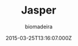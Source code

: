 ---
title: Jasper
github: 'https://github.com/biomadeira/jasper'
demo: 'https://biomadeira.github.io/jasper/'
author: biomadeira
ssg:
  - Jekyll
cms:
  - No Cms
date: 2015-03-25T13:16:07.000Z
github_branch: master
description: "Full-featured Jekyll port of Ghost's default theme Casper \U0001F47B"
stale: false
disabled: true
disabled_reason: demo url not found
---